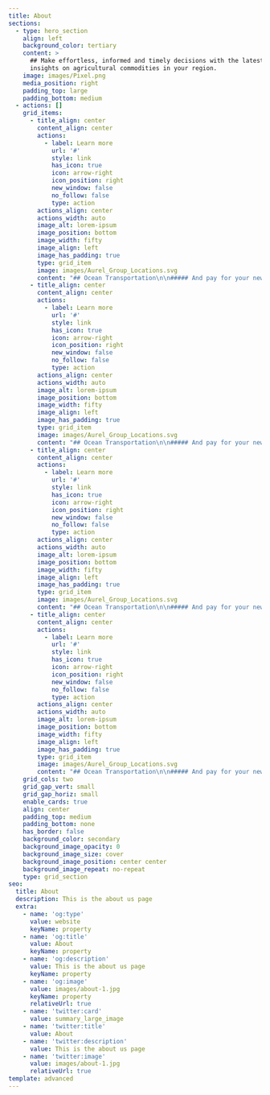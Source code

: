 ```yaml
---
title: About
sections:
  - type: hero_section
    align: left
    background_color: tertiary
    content: >
      ## Make effortless, informed and timely decisions with the latest news &
      insights on agricultural commodities in your region.
    image: images/Pixel.png
    media_position: right
    padding_top: large
    padding_bottom: medium
  - actions: []
    grid_items:
      - title_align: center
        content_align: center
        actions:
          - label: Learn more
            url: '#'
            style: link
            has_icon: true
            icon: arrow-right
            icon_position: right
            new_window: false
            no_follow: false
            type: action
        actions_align: center
        actions_width: auto
        image_alt: lorem-ipsum
        image_position: bottom
        image_width: fifty
        image_align: left
        image_has_padding: true
        type: grid_item
        image: images/Aurel_Group_Locations.svg
        content: "## Ocean Transportation\n\n##### And pay for your new lorem ipsum, interest‑free when you\_choose lorem ilpsum Monthly\_Installments.\n"
      - title_align: center
        content_align: center
        actions:
          - label: Learn more
            url: '#'
            style: link
            has_icon: true
            icon: arrow-right
            icon_position: right
            new_window: false
            no_follow: false
            type: action
        actions_align: center
        actions_width: auto
        image_alt: lorem-ipsum
        image_position: bottom
        image_width: fifty
        image_align: left
        image_has_padding: true
        type: grid_item
        image: images/Aurel_Group_Locations.svg
        content: "## Ocean Transportation\n\n##### And pay for your new lorem ipsum, interest‑free when you\_choose lorem ilpsum Monthly\_Installments.\n"
      - title_align: center
        content_align: center
        actions:
          - label: Learn more
            url: '#'
            style: link
            has_icon: true
            icon: arrow-right
            icon_position: right
            new_window: false
            no_follow: false
            type: action
        actions_align: center
        actions_width: auto
        image_alt: lorem-ipsum
        image_position: bottom
        image_width: fifty
        image_align: left
        image_has_padding: true
        type: grid_item
        image: images/Aurel_Group_Locations.svg
        content: "## Ocean Transportation\n\n##### And pay for your new lorem ipsum, interest‑free when you\_choose lorem ilpsum Monthly\_Installments.\n"
      - title_align: center
        content_align: center
        actions:
          - label: Learn more
            url: '#'
            style: link
            has_icon: true
            icon: arrow-right
            icon_position: right
            new_window: false
            no_follow: false
            type: action
        actions_align: center
        actions_width: auto
        image_alt: lorem-ipsum
        image_position: bottom
        image_width: fifty
        image_align: left
        image_has_padding: true
        type: grid_item
        image: images/Aurel_Group_Locations.svg
        content: "## Ocean Transportation\n\n##### And pay for your new lorem ipsum, interest‑free when you\_choose lorem ilpsum Monthly\_Installments.\n"
    grid_cols: two
    grid_gap_vert: small
    grid_gap_horiz: small
    enable_cards: true
    align: center
    padding_top: medium
    padding_bottom: none
    has_border: false
    background_color: secondary
    background_image_opacity: 0
    background_image_size: cover
    background_image_position: center center
    background_image_repeat: no-repeat
    type: grid_section
seo:
  title: About
  description: This is the about us page
  extra:
    - name: 'og:type'
      value: website
      keyName: property
    - name: 'og:title'
      value: About
      keyName: property
    - name: 'og:description'
      value: This is the about us page
      keyName: property
    - name: 'og:image'
      value: images/about-1.jpg
      keyName: property
      relativeUrl: true
    - name: 'twitter:card'
      value: summary_large_image
    - name: 'twitter:title'
      value: About
    - name: 'twitter:description'
      value: This is the about us page
    - name: 'twitter:image'
      value: images/about-1.jpg
      relativeUrl: true
template: advanced
---
```

